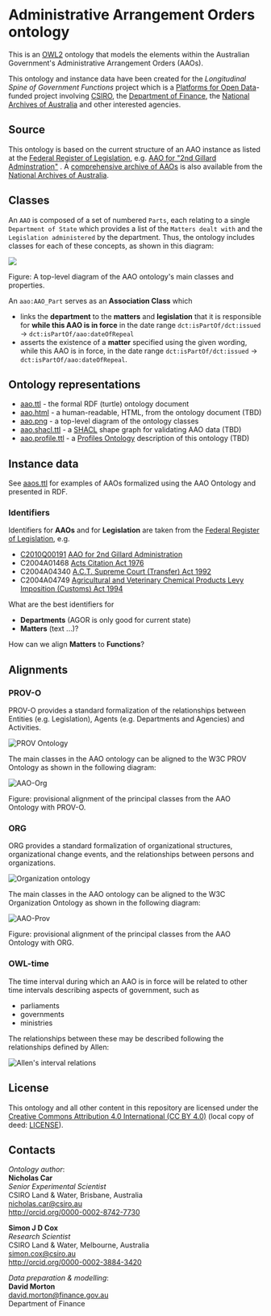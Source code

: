 # Administrative Arrangement Orders ontology

This is an [OWL2](https://www.w3.org/OWL/) ontology that models the elements within the Australian Government's Administrative Arrangement Orders (AAOs).

This ontology and instance data have been created for the *Longitudinal Spine of Government Functions* project which is
a [Platforms for Open Data](https://pmc.gov.au/public-data/open-data/platforms-open-data)-funded project involving
[CSIRO](https://www.csiro.au/), the [Department of Finance](https://www.finance.gov.au/), the [National Archives of
Australia](http://naa.gov.au/) and other interested agencies.

## Source
This ontology is based on the current structure of an AAO instance as listed at the [Federal Register of Legislation](https://www.legislation.gov.au/Browse/ByRegDate/AdministrativeArrangementsOrders/), e.g. [AAO for "2nd Gillard Adminstration"](https://www.legislation.gov.au/Details/C2010Q00191)
.
A [comprehensive archive of AAOs](http://www.naa.gov.au/information-management/information-governance/aao/index.aspx) is also available from the
[National Archives of Australia](http://www.naa.gov.au).

## Classes
An `AAO` is composed of a set of numbered `Parts`, each relating to a single `Department of State` which provides a list of the `Matters dealt with` and the `Legislation administered` by the department. Thus, the ontology includes classes for each of these concepts, as shown in this diagram:

![](image/aao.png)

Figure: A top-level diagram of the AAO ontology's main classes and properties.

An `aao:AAO_Part` serves as an **Association Class** which
- links the **department** to the **matters** and **legislation** that it is responsible for **while this AAO is in force** in the date range `dct:isPartOf/dct:issued` &rarr; `dct:isPartOf/aao:dateOfRepeal`
- asserts the existence of a **matter** specified using the given wording, while this AAO is in force, in the date range `dct:isPartOf/dct:issued` &rarr; `dct:isPartOf/aao:dateOfRepeal`.

## Ontology representations
* [aao.ttl](aao.ttl) - the formal RDF (turtle) ontology document
* [aao.html](aao.html) - a human-readable, HTML, from the ontology document (TBD)
* [aao.png](aao.png) - a top-level diagram of the ontology classes
* [aao.shacl.ttl](aao.shacl.ttl) - a [SHACL](https://www.w3.org/TR/shacl/) shape graph for validating AAO data (TBD)
* [aao.profile.ttl](aao.profile.ttl) - a [Profiles Ontology](https://www.w3.org/TR/prof/) description of this ontology (TBD)

## Instance data
See [aaos.ttl](data/aaos.ttl) for examples of AAOs formalized using the AAO Ontology and presented in RDF.

### Identifiers
Identifiers for **AAOs** and for **Legislation** are taken from the [Federal Register of Legislation](https://www.legislation.gov.au), e.g.
- [C2010Q00191](data/aaos.ttl) [AAO for 2nd Gillard Administration](https://www.legislation.gov.au/Details/C2010Q00191)
- C2004A01468 [Acts Citation Act 1976](https://www.legislation.gov.au/Details/C2004A01468)
- C2004A04340 [A.C.T. Supreme Court (Transfer) Act 1992](https://www.legislation.gov.au/Details/C2004A04340)
- C2004A04749 [Agricultural and Veterinary Chemical Products Levy Imposition (Customs) Act 1994](https://www.legislation.gov.au/Details/C2004A04749)

What are the best identifiers for
- **Departments** (AGOR is only good for current state)
- **Matters** (text ...)?

How can we align **Matters** to **Functions**?

## Alignments
### PROV-O
PROV-O provides a standard formalization of the relationships between Entities (e.g. Legislation), Agents (e.g. Departments and Agencies) and Activities.

![PROV Ontology](starting-points.svg)

The main classes in the AAO ontology can be aligned to the W3C PROV Ontology as shown in the following diagram:

![AAO-Org](image/prov-alignment.png)

Figure: provisional alignment of the principal classes from the AAO Ontology with PROV-O.

### ORG
ORG provides a standard formalization of organizational structures, organizational change events, and the relationships between persons and organizations.

![Organization ontology](image/OrgOntology20130502.png)

The main classes in the AAO ontology can be aligned to the W3C Organization Ontology as shown in the following diagram:

![AAO-Prov](image/org-alignment.png)

Figure: provisional alignment of the principal classes from the AAO Ontology with ORG.

### OWL-time
The time interval during which an AAO is in force will be related to other time intervals describing aspects of government, such as
- parliaments
- governments
- ministries

The relationships between these may be described following the relationships defined by Allen:

![Allen's interval relations](IntervalRelations.png)

## License
This ontology and all other content in this repository are licensed under the
[Creative Commons Attribution 4.0 International (CC BY 4.0)](https://creativecommons.org/licenses/by/4.0/)
(local copy of deed: [LICENSE](LICENSE)).

## Contacts
*Ontology author*:  
**Nicholas Car**  
*Senior Experimental Scientist*  
CSIRO Land & Water, Brisbane, Australia    
<nicholas.car@csiro.au>  
<http://orcid.org/0000-0002-8742-7730>  

**Simon J D Cox**  
*Research Scientist*  
CSIRO Land & Water, Melbourne, Australia    
<simon.cox@csiro.au>  
<http://orcid.org/0000-0002-3884-3420>  

*Data preparation & modelling*:  
**David Morton**  
<david.morton@finance.gov.au>  
Department of Finance   
